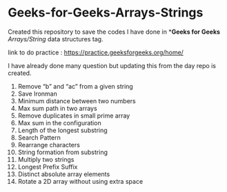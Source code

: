 # Geeks-for-Geeks-Arrays-Strings

Created this repository to save the codes I have done in ***Geeks for Geeks** *Arrays/String* data structures tag.

link to do practice : https://practice.geeksforgeeks.org/home/

I have already done many question but updating this from the day repo is created.


1. Remove “b” and “ac” from a given string
2. Save Ironman
3. Minimum distance between two numbers 
4. Max sum path in two arrays 
5. Remove duplicates in small prime array
6. Max sum in the configuration 
7. Length of the longest substring 
8. Search Pattern
9. Rearrange characters
10. String formation from substring 
11. Multiply two strings
12. Longest Prefix Suffix 
13. Distinct absolute array elements
14. Rotate a 2D array without using extra space
